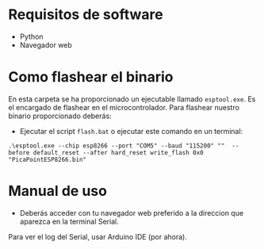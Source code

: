 # Requisitos de software
- Python
- Navegador web

# Como flashear el binario

En esta carpeta se ha proporcionado un ejecutable llamado `esptool.exe`. Es el encargado de flashear en el microcontrolador.
Para flashear nuestro binario proporcionado deberás:

- Ejecutar el script `flash.bat` o ejecutar este comando en un terminal:
```
.\esptool.exe --chip esp8266 --port "COM5" --baud "115200" ""  --before default_reset --after hard_reset write_flash 0x0 "PicaPointESP8266.bin"
```

# Manual de uso
- Deberás acceder con tu navegador web preferido a la direccion que aparezca en la terminal Serial.

Para ver el log del Serial, usar Arduino IDE (por ahora).